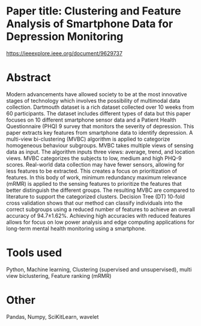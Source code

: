 # Paper title: Clustering and Feature Analysis of Smartphone Data for Depression Monitoring

https://ieeexplore.ieee.org/document/9629737

# Abstract
Modern advancements have allowed society to be at the most innovative stages of technology which involves the possibility of multimodal data collection. Dartmouth dataset is a rich dataset collected over 10 weeks from 60 participants. The dataset includes different types of data but this paper focuses on 10 different smartphone sensor data and a Patient Health Questionnaire (PHQ) 9 survey that monitors the severity of depression. This paper extracts key features from smartphone data to identify depression. A multi-view bi-clustering (MVBC) algorithm is applied to categorize homogeneous behaviour subgroups. MVBC takes multiple views of sensing data as input. The algorithm inputs three views: average, trend, and location views. MVBC categorizes the subjects to low, medium and high PHQ-9 scores. Real-world data collection may have fewer sensors, allowing for less features to be extracted. This creates a focus on prioritization of features. In this body of work, minimum redundancy maximum relevance (mRMR) is applied to the sensing features to prioritize the features that better distinguish the different groups. The resulting MVBC are compared to literature to support the categorized clusters. Decision Tree (DT) 10-fold cross validation shows that our method can classify individuals into the correct subgroups using a reduced number of features to achieve an overall accuracy of 94.7±1.62%. Achieving high accuracies with reduced features allows for focus on low power analysis and edge computing applications for long-term mental health monitoring using a smartphone.

# Tools used
Python, Machine learning, Clustering (supervised and unsupervised), multi view biclustering, Feature ranking (mRMR)

# Other
Pandas, Numpy, SciKitLearn, wavelet 

